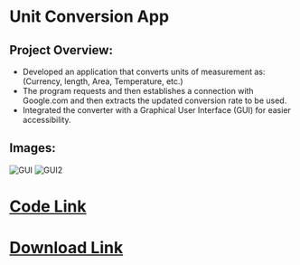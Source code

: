 # Unit Conversion App 

## Project Overview:
- Developed an application that converts units of measurement as: (Currency, length, Area, Temperature, etc.)
- The program requests and then establishes a connection with Google.com and then extracts the updated conversion rate to be used.
- Integrated the converter with a Graphical User Interface (GUI) for easier accessibility.

## Images:
![GUI](https://user-images.githubusercontent.com/69512046/99093974-9423b180-25a9-11eb-814b-25016b5e198d.JPG)
![GUI2](https://user-images.githubusercontent.com/69512046/99093977-94bc4800-25a9-11eb-84ab-df4a47409014.JPG)

# [Code Link](https://github.com/miguelrizzog96/Unit_Converter/blob/master/GUIconv.py)

# [Download Link](https://github.com/miguelrizzog96/Unit_Converter/blob/master/GUIconv.exe)
